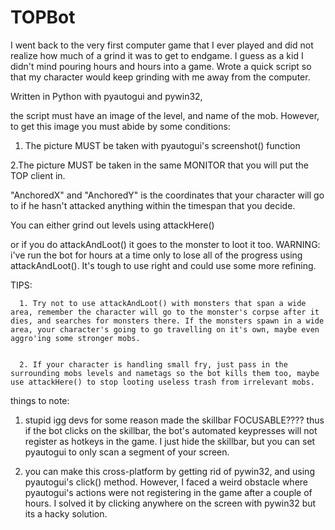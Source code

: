 # TOPBot


I went back to the very first computer game that I ever played and did not realize how much of a grind it was to get to endgame. I guess as a kid I didn't mind pouring hours and hours into a game. Wrote a quick script so that my character would keep grinding with me away from the computer.


Written in Python with pyautogui and pywin32,

the script must have an image of the level, and name of the mob. However, to get this image you must abide by some conditions:

  1. The picture MUST be taken with pyautogui's screenshot() function
  
  
  2.The picture MUST be taken in the same MONITOR that you will put the TOP client in.
  
"AnchoredX" and "AnchoredY" is the coordinates that your character will go to if he hasn't attacked anything within the timespan that you decide.

You can either grind out levels using attackHere()

or if you do attackAndLoot() it goes to the monster to loot it too.
  WARNING: i've run the bot for hours at a time only to lose all of the progress using attackAndLoot(). It's tough to use right and could use some more refining.
  
  TIPS:
  
      1. Try not to use attackAndLoot() with monsters that span a wide area, remember the character will go to the monster's corpse after it dies, and searches for monsters there. If the monsters spawn in a wide area, your character's going to go travelling on it's own, maybe even aggro'ing some stronger mobs.
      
      
      2. If your character is handling small fry, just pass in the surrounding mobs levels and nametags so the bot kills them too, maybe use attackHere() to stop looting useless trash from irrelevant mobs.
      
      
 
 things to note:


1. stupid igg devs for some reason made the skillbar FOCUSABLE???? thus if the bot clicks on the skillbar, the bot's automated keypresses will not register as hotkeys in the game. I just hide the skillbar, but you can set pyautogui to only scan a segment of your screen.

2. you can make this cross-platform by getting rid of pywin32, and using pyautogui's click() method. However, I faced a weird obstacle where pyautogui's actions were not registering in the game after a couple of hours. I solved it by clicking anywhere on the screen with pywin32 but its a hacky solution.
      

